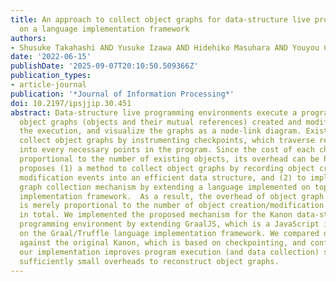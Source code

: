 ```yaml
---
title: An approach to collect object graphs for data-structure live programming based
  on a language implementation framework
authors:
- Shusuke Takahashi AND Yusuke Izawa AND Hidehiko Masuhara AND Youyou Cong
date: '2022-06-15'
publishDate: '2025-09-07T20:10:50.509366Z'
publication_types:
- article-journal
publication: '*Journal of Information Processing*'
doi: 10.2197/ipsjjip.30.451
abstract: Data-structure live programming environments execute a program, collect
  object graphs (objects and their mutual references) created and modified during
  the execution, and visualize the graphs as a node-link diagram. Existing implementations
  collect object graphs by instrumenting checkpoints, which traverse reachable objects,
  into every necessary points in the program. Since the cost of each checkpoint is
  proportional to the number of existing objects, its overhead can be huge. This paper
  proposes (1) a method to collect object graphs by recording object creation and
  modification events into an efficient data structure, and (2) to implement the object
  graph collection mechanism by extending a language implemented on top of a language
  implementation framework.  As a result, the overhead of object graph collection
  is merely proportional to the number of object creation/modification operations
  in total. We implemented the proposed mechanism for the Kanon data-structure live
  programming environment by extending GraalJS, which is a JavaScript implementation
  on the Graal/Truffle language implementation framework. We compared our new implementation
  against the original Kanon, which is based on checkpointing, and confirmed that
  our implementation improves program execution (and data collection) speed, and has
  sufficiently small overheads to reconstruct object graphs.
---
```

